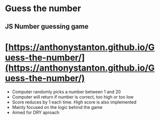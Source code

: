 # Guess the number

## JS Number guessing game

# [https://anthonystanton.github.io/Guess-the-number/](https://anthonystanton.github.io/Guess-the-number/)

* Computer randomly picks a number between 1 and 20
* Computer will return if number is correct, too high or too low
* Score reduces by 1 each time. High score is also implemented
* Mainly focused on the logic behind the game
* Aimed for DRY aproach
